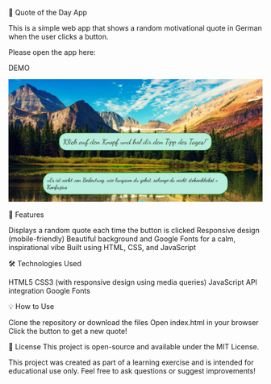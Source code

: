 📘 Quote of the Day App

This is a simple web app that shows a random motivational quote in German when the user clicks a button.

Please open the app here: 

DEMO

![Screenshot](quote.png)


🚀 Features

Displays a random quote each time the button is clicked
Responsive design (mobile-friendly)
Beautiful background and Google Fonts for a calm, inspirational vibe
Built using HTML, CSS, and JavaScript

🛠️ Technologies Used

HTML5
CSS3 (with responsive design using media queries)
JavaScript
API integration
Google Fonts


💡 How to Use

Clone the repository or download the files
Open index.html in your browser
Click the button to get a new quote!

📌 License This project is open-source and available under the MIT License.

This project was created as part of a learning exercise and is intended for educational use only. 
Feel free to ask questions or suggest improvements!
